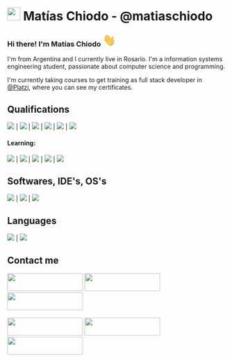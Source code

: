 # <img src="./images/matiaschiodo-icon.png" width="30" height="30"> Matías Chiodo - @matiaschiodo
### Hi there! I'm Matías Chiodo <img src="./images/Hi.gif" width="30" height="30">

I'm from Argentina and I currently live in Rosario. I'm a information systems engineering student, passionate about computer science and programming.

I'm currently taking courses to get training as full stack developer in [@Platzi](https://platzi.com/p/matiaschiodo/), where you can see my certificates.

## Qualifications

<img src="https://img.shields.io/badge/-HTML5-E34F26?logo=html5&logoColor=white"> | <img src="https://img.shields.io/badge/-CSS-1572B6?logo=css3&logoColor=white"> | <img src="https://img.shields.io/badge/-JavaScript-F7DF1E?logo=javascript&logoColor=white"> | <img src="https://img.shields.io/badge/-Webpack-8DD6F9?logo=webpack&logoColor=white"> | <img src="https://img.shields.io/badge/-NPM-CB3837?logo=npm&logoColor=white"> | <img src="https://img.shields.io/badge/-MySQL-4479A1?logo=mysql&logoColor=white">

#### Learning:

<img src="https://img.shields.io/badge/-ReactJs-61DAFB?logo=react&logoColor=white"> | <img src="https://img.shields.io/badge/-Node-339933?logo=node.js&logoColor=white"> | <img src="https://img.shields.io/badge/-Express-000000?logo=express&logoColor=white"> | <img src="https://img.shields.io/badge/-PostgreSQL-4169E1?logo=postgresql&logoColor=white"> | <img src="https://img.shields.io/badge/-MongoDB-47A248?logo=mongodb&logoColor=white">

## Softwares, IDE's, OS's

<img src="https://img.shields.io/badge/-VSCode-007ACC?logo=visualstudio&logoColor=white"> | <img src="https://img.shields.io/badge/-Windows-0078D6?logo=windows&logoColor=white"> | <img src="https://img.shields.io/badge/-Linux-FCC624?logo=linux&logoColor=white">

## Languages

<img src="https://img.shields.io/badge/-Spanish (Native)-blue"> | <img src="https://img.shields.io/badge/-English (A2)-red">

## Contact me
<a href="https://platzi.com/p/matiaschiodo/" target="_blank"><img src="https://img.shields.io/badge/PLATZI-%2388d88.svg?&style=for-the-badge&logo=platzi&logoColor=white" height="41" width="174"></a>
<a href="https://matiaschiodo.netlify.app/" target="_blank"><img src="https://img.shields.io/badge/PORTAFOLIO-%23000000.svg?&style=for-the-badge" height="41" width="174"></a>
<a href="mailto:matiaschiodo@gmail.com" target="_blank"><img src="https://img.shields.io/badge/MAIL-%23cc5555.svg?&style=for-the-badge" height="41" width="174"></a>

<a href="https://www.linkedin.com/in/matias-chiodo-308056194/" target="_blank"><img src="https://img.shields.io/badge/linkedin-%230077B5.svg?&style=for-the-badge&logo=linkedin&logoColor=white" height="41" width="174"></a> 
<a href="https://twitter.com/ChiodoMatias" target="_blank"><img src="https://img.shields.io/badge/twitter-%231DA1F2.svg?&style=for-the-badge&logo=twitter&logoColor=white" height="41" width="174"></a> 
<a href="https://www.instagram.com/matichiodo/" target="_blank"><img src="https://img.shields.io/badge/instagram-%23E4405F.svg?&style=for-the-badge&logo=instagram&logoColor=white" height="41" width="174"></a>